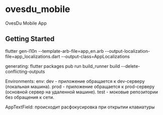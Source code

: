 # ovesdu_mobile

OvesDu Mobile App

## Getting Started
flutter gen-l10n --template-arb-file=app_en.arb --output-localization-file=app_localizations.dart --output-class=AppLocalizations

generating: flutter packages pub run build_runner build --delete-conflicting-outputs


Environments:
    env:
        dev - приложение обращается к dev-серверу (локальная машина).
        prod - приложение обращается к prod-серверу (основной сервер на удаленной машине).
        test -  моковые репозитории без обращения к сети.


AppTextField:
происходит расфокусировка при открытии клавиатуры